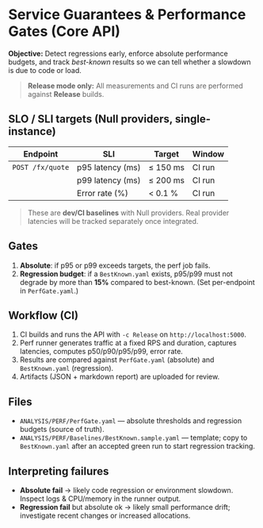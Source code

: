 # Service Guarantees & Performance Gates (Core API)

**Objective:** Detect regressions early, enforce absolute performance budgets, and track *best-known* results so we can tell whether a slowdown is due to code or load.

> **Release mode only:** All measurements and CI runs are performed against **Release** builds.

## SLO / SLI targets (Null providers, single-instance)

| Endpoint            | SLI                          | Target      | Window |
|---------------------|------------------------------|-------------|--------|
| `POST /fx/quote`    | p95 latency (ms)             | ≤ 150 ms    | CI run |
|                     | p99 latency (ms)             | ≤ 200 ms    | CI run |
|                     | Error rate (%)               | < 0.1 %     | CI run |

> These are **dev/CI baselines** with Null providers. Real provider latencies will be tracked separately once integrated.

## Gates
1. **Absolute**: if p95 or p99 exceeds targets, the perf job fails.
2. **Regression budget**: if a `BestKnown.yaml` exists, p95/p99 must not degrade by more than **15%** compared to best-known. (Set per-endpoint in `PerfGate.yaml`.)

## Workflow (CI)
1. CI builds and runs the API with `-c Release` on `http://localhost:5000`.
2. Perf runner generates traffic at a fixed RPS and duration, captures latencies, computes p50/p90/p95/p99, error rate.
3. Results are compared against `PerfGate.yaml` (absolute) and `BestKnown.yaml` (regression).
4. Artifacts (JSON + markdown report) are uploaded for review.

## Files
- `ANALYSIS/PERF/PerfGate.yaml` — absolute thresholds and regression budgets (source of truth).
- `ANALYSIS/PERF/Baselines/BestKnown.sample.yaml` — template; copy to `BestKnown.yaml` after an accepted green run to start regression tracking.

## Interpreting failures
- **Absolute fail** → likely code regression or environment slowdown. Inspect logs & CPU/memory in the runner output.
- **Regression fail** but absolute ok → likely small performance drift; investigate recent changes or increased allocations.